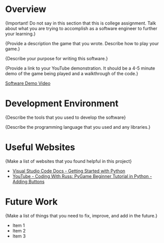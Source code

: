 # Overview

{Important!  Do not say in this section that this is college assignment.  Talk about what you are trying to accomplish as a software engineer to further your learning.}

{Provide a description the game that you wrote. Describe how to play your game.}

{Describe your purpose for writing this software.}

{Provide a link to your YouTube demonstration.  It should be a 4-5 minute demo of the game being played and a walkthrough of the code.}

[Software Demo Video](http://youtube.link.goes.here)

# Development Environment

{Describe the tools that you used to develop the software}

{Describe the programming language that you used and any libraries.}

# Useful Websites

{Make a list of websites that you found helpful in this project}
* [Visual Studio Code Docs - Getting Started with Python](https://code.visualstudio.com/docs/python/python-tutorial)
* [YouTube - Coding With Russ: PyGame Beginner Tutorial in Python - Adding Buttons](https://www.youtube.com/watch?v=G8MYGDf_9ho)

# Future Work

{Make a list of things that you need to fix, improve, and add in the future.}
* Item 1
* Item 2
* Item 3